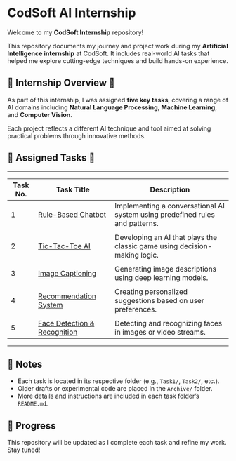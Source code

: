 # CodSoft AI Internship #

Welcome to my **CodSoft Internship** repository!

This repository documents my journey and project work during my **Artificial Intelligence internship** at CodSoft. It includes real-world AI tasks that helped me explore cutting-edge techniques and build hands-on experience.

## 🔧 Internship Overview 🔧 ##

As part of this internship, I was assigned **five key tasks**, covering a range of AI domains including **Natural Language Processing**, **Machine Learning**, and **Computer Vision**.

Each project reflects a different AI technique and tool aimed at solving practical problems through innovative methods.


## 📁 Assigned Tasks 📁 ##
 ---------------------------------------------------------------------------------------------------------------------------------
| Task No. | Task Title                            | Description                                                                  |
|----------|---------------------------------------|------------------------------------------------------------------------------|
| 1        | [Rule-Based Chatbot](Task1/)          | Implementing a conversational AI system using predefined rules and patterns. |
|          |                                       |                                                                              |
| 2        | [Tic-Tac-Toe AI](Task2/)              | Developing an AI that plays the classic game using decision-making logic.    |
|          |                                       |                                                                              |
| 3        | [Image Captioning](Task3/)            | Generating image descriptions using deep learning models.                    |
|          |                                       |                                                                              |
| 4        | [Recommendation System](Task4/)       | Creating personalized suggestions based on user preferences.                 |
|          |                                       |                                                                              |
| 5        | [Face Detection & Recognition](Task5/)| Detecting and recognizing faces in images or video streams.                  |
 ---------------------------------------------------------------------------------------------------------------------------------


## 📌 Notes

- Each task is located in its respective folder (e.g., `Task1/`, `Task2/`, etc.).
- Older drafts or experimental code are placed in the `Archive/` folder.
- More details and instructions are included in each task folder’s `README.md`.


## 🚀 Progress

This repository will be updated as I complete each task and refine my work. Stay tuned!
